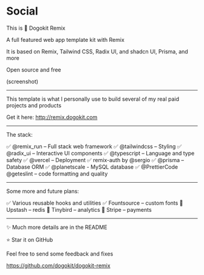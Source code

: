 # Social

This is 🐶 Dogokit Remix

A full featured web app template kit with Remix

It is based on Remix, Tailwind CSS, Radix UI, and shadcn UI, Prisma, and more

Open source and free

(screenshot)

---

This template is what I personally use to build several of my real paid projects and products

Get it here: <http://remix.dogokit.com>

---

The stack:

✅ @remix_run – Full stack web framework
✅ @tailwindcss – Styling
✅ @radix_ui – Interactive UI components
✅ @typescript – Language and type safety
✅ @vercel – Deployment
✅ remix-auth by @sergio
✅ @prisma – Database ORM
✅ @planetscale - MySQL database
✅ @PrettierCode @geteslint – code formatting and quality

---

Some more and future plans:

✅ Various reusable hooks and utilities
✅ Fountsource – custom fonts
🚧 Upstash – redis
🚧 Tinybird – analytics
🚧 Stripe – payments

---

✨ Much more details are in the README

⭐ Star it on GitHub

Feel free to send some feedback and fixes

<https://github.com/dogokit/dogokit-remix>
